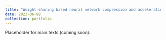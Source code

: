 ```yaml
---
title: "Weight-sharing based neural network compression and acceleration"
date: 2023-06-08
collection: portfolio
---
```


Placeholder for main texts (coming soon).